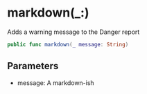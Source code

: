 # markdown(\_:)

Adds a warning message to the Danger report

``` swift
public func markdown(_ message: String)
```

## Parameters

  - message: A markdown-ish
